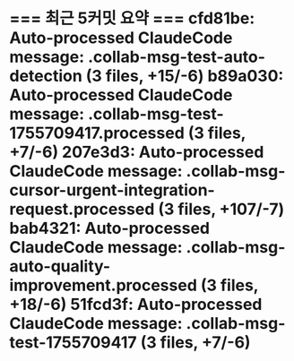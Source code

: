 === 최근 5커밋 요약 ===
cfd81be: Auto-processed ClaudeCode message: .collab-msg-test-auto-detection (3 files, +15/-6)
b89a030: Auto-processed ClaudeCode message: .collab-msg-test-1755709417.processed (3 files, +7/-6)
207e3d3: Auto-processed ClaudeCode message: .collab-msg-cursor-urgent-integration-request.processed (3 files, +107/-7)
bab4321: Auto-processed ClaudeCode message: .collab-msg-auto-quality-improvement.processed (3 files, +18/-6)
51fcd3f: Auto-processed ClaudeCode message: .collab-msg-test-1755709417 (3 files, +7/-6)
=======================
